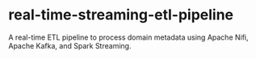 # real-time-streaming-etl-pipeline
A real-time ETL pipeline to process domain metadata using Apache Nifi, Apache Kafka, and Spark Streaming.

